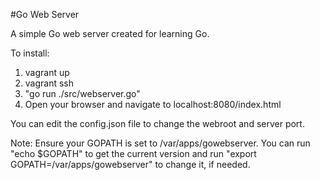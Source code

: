 #Go Web Server

A simple Go web server created for learning Go.

To install:

1. vagrant up
2. vagrant ssh
3. "go run ./src/webserver.go"
4. Open your browser and navigate to localhost:8080/index.html

You can edit the config.json file to change the webroot and server port.

Note: Ensure your GOPATH is set to /var/apps/gowebserver. You can run "echo $GOPATH" to get the current version and run "export GOPATH=/var/apps/gowebserver" to change it, if needed.
